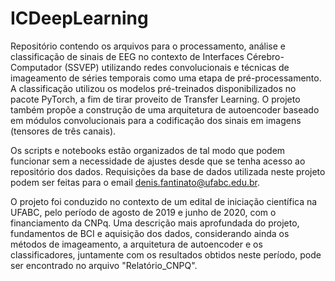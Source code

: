 # ICDeepLearning

Repositório contendo os arquivos para o processamento, análise e classificação de sinais de EEG no contexto de Interfaces Cérebro-Computador (SSVEP) utilizando redes convolucionais e técnicas de imageamento de séries temporais como uma etapa de pré-processamento. A classificação utilizou os modelos pré-treinados disponibilizados no pacote PyTorch, a fim de tirar proveito de Transfer Learning. O projeto também propõe a construção de uma arquitetura de autoencoder baseado em módulos convolucionais para a codificação dos sinais em imagens (tensores de três canais). 

Os scripts e notebooks estão organizados de tal modo que podem funcionar sem a necessidade de ajustes desde que se tenha acesso ao repositório dos dados. Requisições da base de dados utilizada neste projeto podem ser feitas para o email denis.fantinato@ufabc.edu.br.

O projeto foi conduzido no contexto de um edital de iniciação científica na UFABC, pelo período de agosto de 2019 e junho de 2020, com o financiamento da CNPq. Uma descrição mais aprofundada do projeto, fundamentos de BCI e aquisição dos dados, considerando ainda os métodos de imageamento, a arquitetura de autoencoder e os classificadores, juntamente com os resultados obtidos neste período, pode ser encontrado no arquivo "Relatório_CNPQ".
